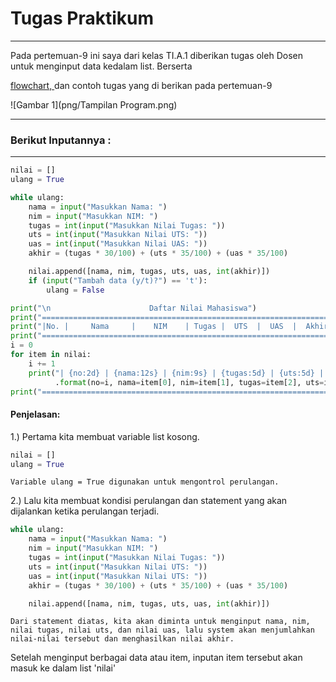 # Tugas Praktikum 
<hr>

Pada pertemuan-9 ini saya dari kelas TI.A.1 diberikan tugas oleh Dosen untuk  menginput data kedalam list.
Berserta 

[flowchart, ](flowchart.pdf) dan contoh tugas yang di berikan pada pertemuan-9 <br>

![Gambar 1](png/Tampilan Program.png)

<hr>

### Berikut Inputannya : 
<hr>

``` python
nilai = []
ulang = True

while ulang:
    nama = input("Masukkan Nama: ")
    nim = input("Masukkan NIM: ")
    tugas = int(input("Masukkan Nilai Tugas: "))
    uts = int(input("Masukkan Nilai UTS: "))
    uas = int(input("Masukkan Nilai UAS: "))
    akhir = (tugas * 30/100) + (uts * 35/100) + (uas * 35/100)

    nilai.append([nama, nim, tugas, uts, uas, int(akhir)])
    if (input("Tambah data (y/t)?") == 't'):
        ulang = False

print("\n                      Daftar Nilai Mahasiswa")
print("==================================================================")
print("|No. |     Nama     |    NIM    | Tugas |  UTS  |  UAS  |  Akhir |")
print("==================================================================")
i = 0
for item in nilai:
    i += 1
    print("| {no:2d} | {nama:12s} | {nim:9s} | {tugas:5d} | {uts:5d} | {uas:5d} | {akhir:6.2f} |"
          .format(no=i, nama=item[0], nim=item[1], tugas=item[2], uts=item[3], uas=item[4], akhir=item[5]))
print("==================================================================")
````

#### Penjelasan:
1.) Pertama kita membuat variable list kosong.

```` py
nilai = []
ulang = True
````

    Variable ulang = True digunakan untuk mengontrol perulangan.

2.) Lalu kita membuat kondisi perulangan dan statement yang akan dijalankan ketika perulangan terjadi.

```` python
while ulang:
    nama = input("Masukkan Nama: ")
    nim = input("Masukkan NIM: ")
    tugas = int(input("Masukkan Nilai Tugas: "))
    uts = int(input("Masukkan Nilai UTS: "))
    uas = int(input("Masukkan Nilai UTS: "))
    akhir = (tugas * 30/100) + (uts * 35/100) + (uas * 35/100)

    nilai.append([nama, nim, tugas, uts, uas, int(akhir)])
````

    Dari statement diatas, kita akan diminta untuk menginput nama, nim, nilai tugas, nilai uts, dan nilai uas, lalu system akan menjumlahkan nilai-nilai tersebut dan menghasilkan nilai akhir.

Setelah menginput berbagai data atau item, inputan item tersebut akan masuk ke dalam list 'nilai'

